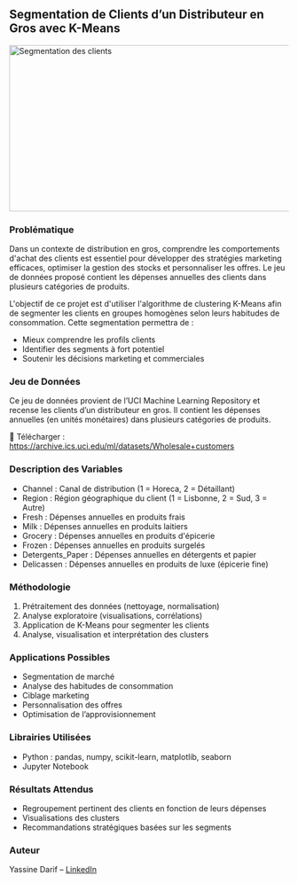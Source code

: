 ## Segmentation de Clients d’un Distributeur en Gros avec K-Means

<img src="https://upload.wikimedia.org/wikipedia/commons/0/04/Birmingham_Wholesale_Markets.jpg" alt="Segmentation des clients" height="300" width="900"/>

### Problématique

Dans un contexte de distribution en gros, comprendre les comportements d'achat des clients est essentiel pour développer des stratégies marketing efficaces, optimiser la gestion des stocks et personnaliser les offres. Le jeu de données proposé contient les dépenses annuelles des clients dans plusieurs catégories de produits.

L'objectif de ce projet est d'utiliser l'algorithme de clustering K-Means afin de segmenter les clients en groupes homogènes selon leurs habitudes de consommation. Cette segmentation permettra de :

- Mieux comprendre les profils clients
- Identifier des segments à fort potentiel
- Soutenir les décisions marketing et commerciales

### Jeu de Données

Ce jeu de données provient de l’UCI Machine Learning Repository et recense les clients d’un distributeur en gros. Il contient les dépenses annuelles (en unités monétaires) dans plusieurs catégories de produits.

🔗 Télécharger : https://archive.ics.uci.edu/ml/datasets/Wholesale+customers

### Description des Variables

- Channel : Canal de distribution (1 = Horeca, 2 = Détaillant)
- Region : Région géographique du client (1 = Lisbonne, 2 = Sud, 3 = Autre)
- Fresh : Dépenses annuelles en produits frais
- Milk : Dépenses annuelles en produits laitiers
- Grocery : Dépenses annuelles en produits d'épicerie
- Frozen : Dépenses annuelles en produits surgelés
- Detergents_Paper : Dépenses annuelles en détergents et papier
- Delicassen : Dépenses annuelles en produits de luxe (épicerie fine)

### Méthodologie

1. Prétraitement des données (nettoyage, normalisation)
2. Analyse exploratoire (visualisations, corrélations)
3. Application de K-Means pour segmenter les clients
4. Analyse, visualisation et interprétation des clusters

### Applications Possibles

- Segmentation de marché
- Analyse des habitudes de consommation
- Ciblage marketing
- Personnalisation des offres
- Optimisation de l’approvisionnement

### Librairies Utilisées

- Python : pandas, numpy, scikit-learn, matplotlib, seaborn
- Jupyter Notebook

### Résultats Attendus

- Regroupement pertinent des clients en fonction de leurs dépenses
- Visualisations des clusters 
- Recommandations stratégiques basées sur les segments

### Auteur

Yassine Darif – [LinkedIn](www.linkedin.com/in/darif-yassine)
